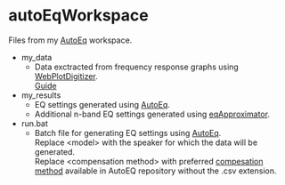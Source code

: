 # autoEqWorkspace
Files from my [AutoEq](https://github.com/jaakkopasanen/AutoEq) workspace.

- my_data
  - Data exctracted from frequency response graphs using [WebPlotDigitizer](https://apps.automeris.io/wpd/). </br>
    [Guide](https://medium.com/@jaakkopasanen/make-your-headphones-sound-supreme-1cbd567832a9)
- my_results
  - EQ settings generated using [AutoEq](https://github.com/jaakkopasanen/AutoEq).
  - Additional n-band EQ settings generated using [eqApproximator](https://github.com/Blah029/python/blob/main/misc/eqApproximator.py).
- run.bat
  - Batch file for generating EQ settings using [AutoEq](https://github.com/jaakkopasanen/AutoEq). </br>
    Replace \<model\> with the speaker for which the data will be generated. </br>
    Replace \<compensation method\> with preferred [compesation method](https://github.com/jaakkopasanen/AutoEq/tree/master/compensation) available in AutoEQ repository without the .csv extension.
